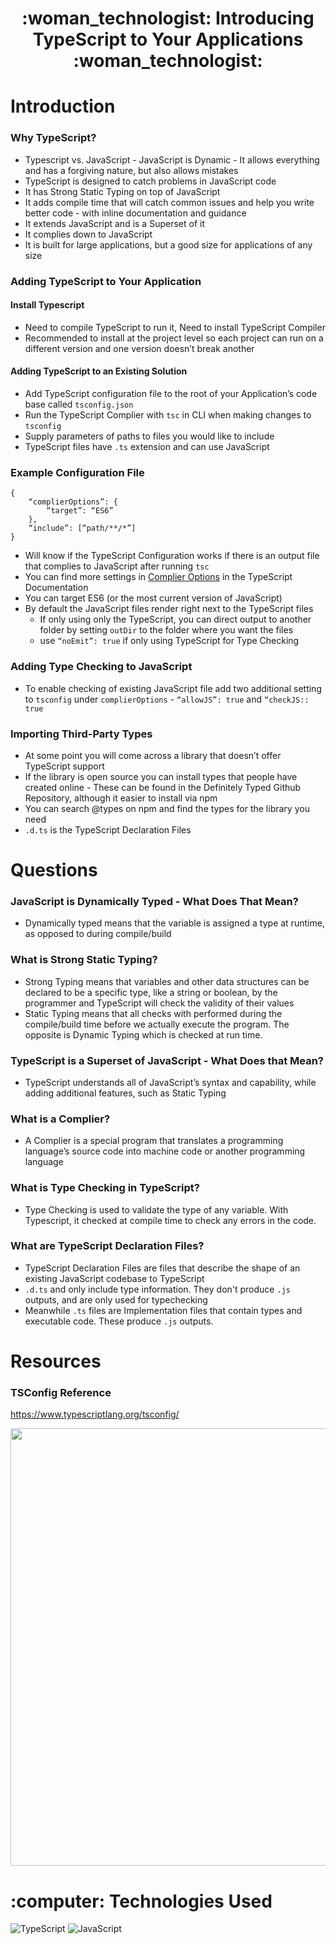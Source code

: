 <div align="center">
   <h1>:woman_technologist: Introducing TypeScript to Your Applications :woman_technologist:</h1>
</div>

<h1>Introduction</h1>

<h3>Why TypeScript?</h3>

- Typescript vs. JavaScript - JavaScript is Dynamic - It allows everything and has a forgiving nature, but also allows mistakes
- TypeScript is designed to catch problems in JavaScript code
- It has Strong Static Typing on top of JavaScript 
- It adds compile time that will catch common issues and help you write better code - with inline documentation and guidance 
- It extends JavaScript and is a Superset of it 
- It complies down to JavaScript 
- It is built for large applications, but a good size for applications of any size

<h3>Adding TypeScript to Your Application</h3>

<h4>Install Typescript</h4>

- Need to compile TypeScript to run it, Need to install TypeScript Compiler 
- Recommended to install at the project level so each project can run on a different version and one version doesn’t break another

<h4>Adding TypeScript to an Existing Solution</h4>

- Add TypeScript configuration file to the root of your Application’s code base called `tsconfig.json`
- Run the TypeScript Complier with `tsc` in CLI when making changes to `tsconfig`
- Supply parameters of paths to files you would like to include 
- TypeScript files have `.ts` extension and can use JavaScript

<h3>Example Configuration File</h3>

```
{
	“complierOptions”: {
		“target”: “ES6”
	},
	“include”: [“path/**/*”]
}
```
- Will know if the TypeScript Configuration works if there is an output file that complies to JavaScript after running `tsc`
- You can find more settings in [Complier Options](https://www.typescriptlang.org/tsconfig) in the TypeScript Documentation
- You can target ES6 (or the most current version of JavaScript)
- By default the JavaScript files render right next to the TypeScript files
	- If only using only the TypeScript, you can direct output to another folder by setting `outDir` to the folder where you want the files
	- use `“noEmit”: true` if only using TypeScript for Type Checking

<h3>Adding Type Checking to JavaScript</h3> 

- To enable checking of existing JavaScript file add two additional setting to `tsconfig` under `complierOptions`  -  `“allowJS”: true`  and  `“checkJS:: true`

<h3>Importing Third-Party Types</h3>

- At some point you will come across a library that doesn’t offer TypeScript support
- If the library is open source you can install types that people have created online - These can be found in the Definitely Typed Github Repository, although it easier to install via npm
- You can search @types on npm and find the types for the library you need
- `.d.ts` is the TypeScript Declaration Files

<h1>Questions</h1>

<h3>JavaScript is Dynamically Typed - What Does That Mean?</h3>

- Dynamically typed means that the variable is assigned a type at runtime, as opposed to during compile/build

<h3>What is Strong Static Typing?</h3>

- Strong Typing means that variables and other data structures can be declared to be a specific type, like a string or boolean, by the programmer and TypeScript will check the validity of their values
- Static Typing means that all checks with performed during the compile/build time before we actually execute the program. The opposite is Dynamic Typing which is checked at run time. 

<h3>TypeScript is a Superset of JavaScript - What Does that Mean?</h3> 

- TypeScript understands all of JavaScript’s syntax and capability, while adding additional features, such as Static Typing

<h3>What is a Complier?</h3> 

- A Complier is a special program that translates a programming language’s source code into machine code or another programming language

<h3>What is Type Checking in TypeScript?</h3>

- Type Checking is used to validate the type of any variable. With Typescript, it checked at compile time to check any errors in the code. 

<h3>What are TypeScript Declaration Files?</h3> 

- TypeScript Declaration Files are files that describe the shape of an existing JavaScript codebase to TypeScript 
- `.d.ts`  and only include type information. They don't produce `.js` outputs, and are only used for typechecking
- Meanwhile `.ts` files are Implementation files that contain types and executable code. These produce `.js` outputs.

<h1>Resources</h1>

<h3>TSConfig Reference</h3>

https://www.typescriptlang.org/tsconfig/

[<img src="https://i.imgur.com/nqYk01k.png" width="700">](https://www.typescriptlang.org/tsconfig/)

<h1>:computer: Technologies Used</h1>

![TypeScript](https://img.shields.io/badge/TypeScript-007ACC?style=for-the-badge&logo=typescript&logoColor=white)
![JavaScript](https://img.shields.io/badge/JavaScript-323330?style=for-the-badge&logo=javascript&logoColor=F7DF1E) 


